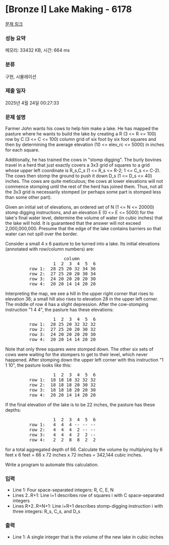 # [Bronze I] Lake Making - 6178 

[문제 링크](https://www.acmicpc.net/problem/6178) 

### 성능 요약

메모리: 33432 KB, 시간: 664 ms

### 분류

구현, 시뮬레이션

### 제출 일자

2025년 4월 24일 00:27:33

### 문제 설명

<p>Farmer John wants his cows to help him make a lake. He has mapped the pasture where he wants to build the lake by creating a R (3 <= R <= 100) row by C (3 <= C <= 100) column grid of six foot by six foot squares and then by determining the average elevation (10 <= elev_rc <= 5000) in inches for each square.</p>

<p>Additionally, he has trained the cows in "stomp digging". The burly bovines travel in a herd that just exactly covers a 3x3 grid of squares to a grid whose upper left coordinate is R_s,C_s (1 <= R_s <= R-2; 1 <= C_s <= C-2). The cows then stomp the ground to push it down D_s (1 <= D_s <= 40) inches. The cows are quite meticulous; the cows at lower elevations will not commence stomping until the rest of the herd has joined them. Thus, not all the 3x3 grid is necessarily stomped (or perhaps some part is stomped less than some other part).</p>

<p>Given an initial set of elevations, an ordered set of N (1 <= N <= 20000) stomp digging instructions, and an elevation E (0 <= E <= 5000) for the lake's final water level, determine the volume of water (in cubic inches) that the lake will hold. It is guaranteed that the answer will not exceed 2,000,000,000.  Presume that the edge of the lake contains barriers so that water can not spill over the border.</p>

<p>Consider a small 4 x 6 pasture to be turned into a lake. Its initial elevations (annotated with row/column numbers) are:</p>

<pre>                      column
                  1  2  3  4  5  6
         row 1:  28 25 20 32 34 36
         row 2:  27 25 20 20 30 34
         row 3:  24 20 20 20 20 30
         row 4:  20 20 14 14 20 20</pre>

<p>Interpreting the map, we see a hill in the upper right corner that rises to elevation 36; a small hill also rises to elevation 28 in the upper left corner. The middle of row 4 has a slight depression. After the cow-stomping instruction "1 4 4", the pasture has these elevations:</p>

<pre>                  1  2  3  4  5  6
         row 1:  28 25 20 32 32 32
         row 2:  27 25 20 20 30 32
         row 3:  24 20 20 20 20 30
         row 4:  20 20 14 14 20 20</pre>

<p>Note that only three squares were stomped down. The other six sets of cows were waiting for the stompers to get to their level, which never happened.  After stomping down the upper left corner with this instruction "1 1 10", the pasture looks like this:</p>

<pre>                  1  2  3  4  5  6
         row 1:  18 18 18 32 32 32
         row 2:  18 18 18 20 30 32
         row 3:  18 18 18 20 20 30
         row 4:  20 20 14 14 20 20</pre>

<p>If the final elevation of the lake is to be 22 inches, the pasture has these depths:</p>

<pre>                  1  2  3  4  5  6
         row 1:   4  4  4 -- -- --
         row 2:   4  4  4  2 -- --
         row 3:   4  4  4  2  2 --
         row 4:   2  2  8  8  2  2</pre>

<p>for a total aggregated depth of 66. Calculate the volume by multiplying by 6 feet x 6 feet = 66 x 72 inches x 72 inches = 342,144 cubic inches.</p>

<p>Write a program to automate this calculation.</p>

### 입력 

 <ul>
	<li>Line 1: Four space-separated integers: R, C, E, N</li>
	<li>Lines 2..R+1: Line i+1 describes row of squares i with C space-separated integers</li>
	<li>Lines R+2..R+N+1: Line i+R+1 describes stomp-digging instruction i with three integers: R_s, C_s, and D_s</li>
</ul>

<p> </p>

### 출력 

 <ul>
	<li>Line 1: A single integer that is the volume of the new lake in cubic inches</li>
</ul>

